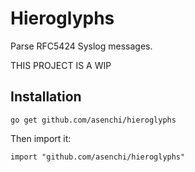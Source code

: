 # Hieroglyphs

Parse RFC5424 Syslog messages.

THIS PROJECT IS A WIP

## Installation

```
go get github.com/asenchi/hieroglyphs
```

Then import it:

```
import "github.com/asenchi/hieroglyphs"
```
